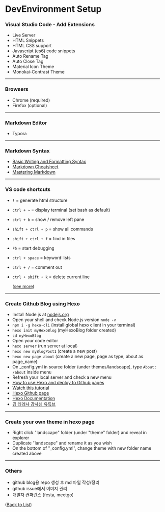 # DevEnvironment Setup

### Visual Studio Code - Add Extensions

- Live Server
- HTML Snippets
- HTML CSS support
- Javascript (es6) code snippets
- Auto Rename Tag
- Auto Close Tag
- Material Icon Theme
- Monokai-Contrast Theme

---

### Browsers

- Chrome (required)
- Firefox (optional)

---

### Markdown Editor

- Typora

---

### Markdown Syntax

* [Basic Writing and Formatting Syntax](https://help.github.com/en/articles/basic-writing-and-formatting-syntax#lists)
* [Markdown Cheatsheet](https://github.com/adam-p/markdown-here/wiki/Markdown-Cheatsheet)
* [Mastering Markdown](https://guides.github.com/features/mastering-markdown/)

---

### VS code shortcuts

- `!` = generate html structure

- `ctrl + ~` = display terminal (set bash as default)

- `ctrl + b` = show / remove left pane

- `shift + ctrl + p` = show all commands

- `shift + ctrl + f` = find in files

- `F5` = start debugging

- `ctrl + space` = keyword lists

- `ctrl + /` = comment out

- `ctrl + shift + k` = delete current line

   ([see more](https://code.visualstudio.com/shortcuts/keyboard-shortcuts-windows.pdf))

---

### Create Github Blog using Hexo

* Install Node.js at [nodejs.org](https://nodejs.org/en/)
* Open your shell and check Node.js version  `node -v`
* `npm i -g hexo-cli` (install global hexo client in your terminal)
* `hexo init myHexoBlog` (myHexoBlog folder created)
* `cd myHexoBlog`
* Open your code editor
* `hexo server` (run server at local)
* `hexo new myBlogPost1` (create a new post)
* `hexo new page about` (create a new page, page as type, about as page_name)
* On _config.yml in source folder (under themes/landscape), type `About: /about` inside menu
* Refresh your local server and check a new menu
* [How to use Hexo and deploy to Github pages](https://gist.github.com/btfak/18938572f5df000ebe06fbd1872e4e39)
* [Watch this tutorial](https://www.youtube.com/watch?v=Onglr1_Kgls)
* [Hexo Github page](https://gist.github.com/btfak/18938572f5df000ebe06fbd1872e4e39)
* [Hexo Documentation](https://hexo.io/docs/)
* [김 데레사 강사님 유튜브](https://www.youtube.com/user/seulbinim)

---

### Create your own theme in hexo page

* Right click "landscape" folder (under "theme" folder) and reveal in explorer
* Duplicate "landscape" and rename it as you wish
* On the bottom of "_config.yml", change theme with new folder name created above

---

### Others

- github blog용 repo 생성 후 md 파일 작성/정리
- github issue에서 이미지 관리
- 개발자 컨퍼런스 (festa, meetgo)



([Back to List](../../README.md))